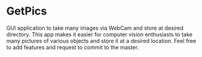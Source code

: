 # GetPics
GUI application to take many images via WebCam and store at desired directory.
This app makes it easier for computer vision enthusiasts to take many pictures of various objects and store it at a desired location.
Feel free to add features and request to commit to the master.
